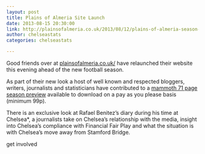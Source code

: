 ```yaml
---
layout: post
title: Plains of Almeria Site Launch
date: 2013-08-15 20:30:00
link: http://plainsofalmeria.co.uk/2013/08/12/plains-of-almeria-season-preview-201314-donate-download-now/
author: chelseastats
categories: chelseastats

---
```


Good friends over at <a Href="http://plainsofalmeria.co.uk/">plainsofalmeria.co.uk/</a> have relaunched their website this evening ahead of the new football season. 

As part of their new look a host of well known and respected bloggers, writers, journalists and statisticians have contributed to a <a href="http://plainsofalmeria.co.uk/2013/08/12/plains-of-almeria-season-preview-201314-donate-download-now/">mammoth 71 page season preview</a> available to download on a pay as you please basis (minimum 99p).

There is an exclusive look at Rafael Benitez’s diary during his time at Chelsea*, a journalists take on Chelsea’s relationship with the media, insight into Chelsea’s compliance with Financial Fair Play and what the situation is with Chelsea’s move away from Stamford Bridge.

get involved
